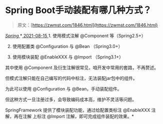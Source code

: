 <!--yml
category: 未分类
date: 0001-01-01 00:00:00
-->

# Spring Boot手动装配有哪几种方式？

> 原文：[https://zwmst.com/1846.html](https://zwmst.com/1846.html)

   [ *Spring* ](https://zwmst.com/spring)*[ <time datetime="2021-08-15T16:40:49+08:00"> 2021-08-15 </time> ](https://zwmst.com/1846.html)  1.  使用模式注解 @Component 等（Spring2.5+）

2.  使用配置类 @Configuration 与 @Bean （Spring3.0+）

3.  使用模块装配 @EnableXXX 与 @Import （Spring3.1+）

其中使用 @Component 及衍生注解很常见，咱开发中常用的套路，不再赘述。

但模式注解只能在自己编写的代码中标注，无法装配jar包中的组件。

为此可以使用 @Configuration 与 @Bean，手动装配组件。

但这种方式一旦注册过多，会导致编码成本高，维护不灵活等问题。

SpringFramework 提供了模块装配功能，通过给配置类标注 @EnableXXX 注解，再在注解 上标注 @Import 注解，即可完成组件装配的效果。*